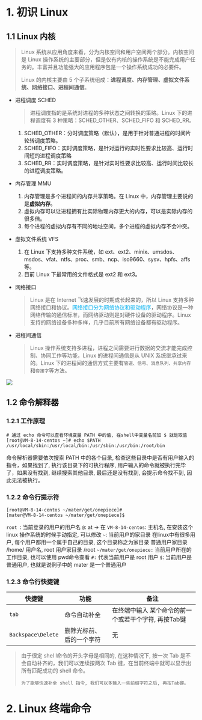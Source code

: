 
# 1. 初识 Linux

## 1.1 Linux 内核

> Linux 系统从应用角度来看，分为内核空间和用户空间两个部分。内核空间是 Linux 操作系统的主要部分，但是仅有内核的操作系统是不能完成用户任务的。丰富并且功能强大的应用程序包是一个操作系统成功的必要件。
> 
> Linux 的内核主要由 5 个子系统组成：**进程调度、内存管理、虚拟文件系统、网络接口、进程间通信**。

* 进程调度 SCHED

	> 进程调度指的是系统对进程的多种状态之间转换的策略。Linux 下的进程调度有 3 种策略：SCHED_OTHER、SCHED_FIFO 和 SCHED_RR。

	1. SCHED_OTHER：分时调度策略（默认），是用于针对普通进程的时间片轮转调度策略。
	2. SCHED_FIFO：实时调度策略，是针对运行的实时性要求比较高、运行时间短的进程调度策略
	3. SCHED_RR：实时调度策略，是针对实时性要求比较高、运行时间比较长的进程调度策略。

* 内存管理 MMU
	1. 内存管理是多个进程间的内存共享策略。在 Linux 中，内存管理主要说的是**虚拟内存**。
	2. 虚拟内存可以让进程拥有比实际物理内存更大的内存，可以是实际内存的很多倍。
	3. 每个进程的虚拟内存有不同的地址空间，多个进程的虚拟内存不会冲突。

* 虚拟文件系统 VFS
	1. 在 Linux 下支持多种文件系统，如 ext、ext2、minix、umsdos、msdos、vfat、ntfs、proc、smb、ncp、iso9660、sysv、hpfs、affs 等。
	2. 目前 Linux 下最常用的文件格式是 ext2 和 ext3。

* 网络接口
	> Linux 是在 Internet 飞速发展的时期成长起来的，所以 Linux 支持多种网络接口和协议。<font color="#00b0f0">网络接口分为网络协议和驱动程序</font>，网络协议是一种网络传输的通信标准，而网络驱动则是对硬件设备的驱动程序。Linux 支持的网络设备多种多样，几乎目前所有网络设备都有驱动程序。

* 进程间通信
	> Linux 操作系统支持多进程，进程之间需要进行数据的交流才能完成控制、协同工作等功能，Linux 的进程间通信是从 UNIX 系统继承过来的。Linux 下的进程间的通信方式主要有`管道、信号、消息队列、共享内存`和`套接字`等方法。
	
	
![](https://mater-1312713760.cos.ap-guangzhou.myqcloud.com/img/20230904093233.png)

## 1.2 命令解释器

### 1.2.1 工作原理

```shell
# 通过 echo 命令可以查看环境变量 PATH 中的值, 在shell中变量名前加 $ 就是取值
[root@VM-8-14-centos ~]# echo $PATH
/usr/local/sbin:/usr/local/bin:/usr/sbin:/usr/bin:/root/bin
```

命令解析器需要依次搜索 PATH 中的各个目录, 检查这些目录中是否有用户输入的指令，如果找到了, 执行该目录下的可执行程序, 用户输入的命令就被执行完毕了，如果没有找到, 继续搜索其他目录, 最后还是没有找到, 会提示命令找不到, 因此无法被执行。

### 1.2.2 命令行提示符

```shell
[root@VM-8-14-centos ~/mater/get/onepiece]#
[mater@VM-8-14-centos ~/mater/get/onepiece]$ 
```

`root `: 当前登录的用户的用户名
`@`: at -> 在
`VM-8-14-centos`: 主机名, 在安装这个 linux 操作系统的时候手动指定, 可以修改
``~``: 当前用户的家目录
在linux中有很多用户, 每个用户都用一个属于自己的目录, 这个目录称之为家目录
普通用户家目录 /home/ 用户名, root 用户家目录 /root
`~/mater/get/onepiece:` 当前用户所在的工作目录, 也可以使用 pwd命令查看
``#:`` 代表当前用户是 root 用户
``$``: 当前用户是普通用户, 也就是说例子中的  mater 是一个普通用户

### 1.2.3 命令行快捷键


|快捷键|功能|备注|
|-|-|-|
|`tab`|命令自动补全|在终端中输入 某个命令的前一个或若干个字符, 再按Tab键|
|`Backspace\Delete`|删除光标前、后的一个字符|无|

> 由于很定 shel l命令的开头字母是相同的, 在这种情况下, 按一次 Tab 是不会自动补齐的，我们可以连续按两次 Tab 键，在当前终端中就可以显示出所有匹配成功的 shell 命令。
> 
> `为了能够快速补全 shell 指令, 我们可以多输入一些前缀字符之后, 再按Tab键。`


# 2. Linux 终端命令


